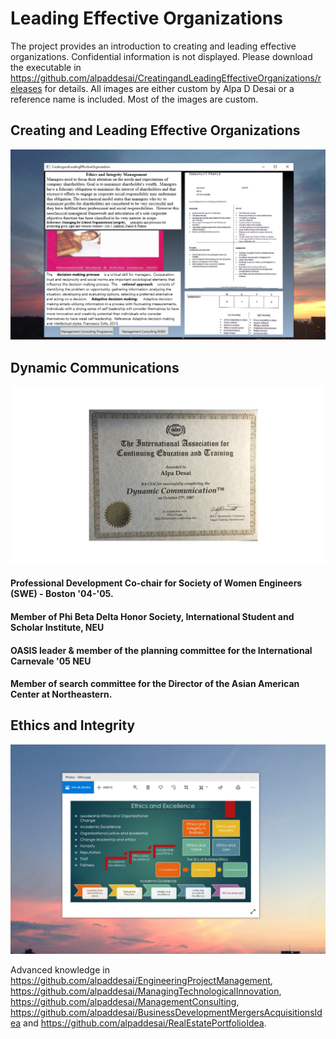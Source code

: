 #  Leading Effective Organizations

The project provides an introduction to creating and leading effective organizations. Confidential information is not displayed. Please download the executable in https://github.com/alpaddesai/CreatingandLeadingEffectiveOrganizations/releases for details. All images are either custom by Alpa D Desai or a reference name is included. Most of the images are custom. 

## Creating and Leading Effective Organizations
![image](Ethics.png)

## Dynamic Communications
![image](DynamicCommunicationsI.jpg)

#### Professional Development Co-chair for Society of Women Engineers (SWE) - Boston '04-'05.
#### Member of Phi Beta Delta Honor Society, International Student and Scholar Institute, NEU
#### OASIS leader & member of the planning committee for the International Carnevale '05 NEU
#### Member of search committee for the Director of the Asian American Center at Northeastern.

## Ethics and Integrity
![image](EthicsandExcellence.png)

Advanced knowledge in https://github.com/alpaddesai/EngineeringProjectManagement,  https://github.com/alpaddesai/ManagingTechnologicalInnovation,
https://github.com/alpaddesai/ManagementConsulting, https://github.com/alpaddesai/BusinessDevelopmentMergersAcquisitionsIdea and https://github.com/alpaddesai/RealEstatePortfolioIdea.
